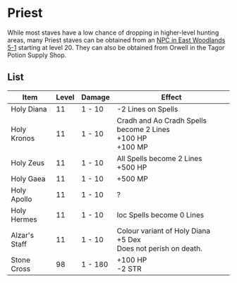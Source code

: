 # Priest

While most staves have a low chance of dropping in higher-level hunting areas, many Priest staves can be obtained from an [NPC in East Woodlands 5-1](../../crafting/staff_crafting) starting at level 20. They can also be obtained from Orwell in the Tagor Potion Supply Shop.

## List

| **Item** | **Level** | **Damage** | **Effect** |
|-|-|-|-|
| Holy Diana | 11 | 1 - 10 | -2 Lines on Spells |
| Holy Kronos | 11 | 1 - 10 | Cradh and Ao Cradh Spells become 2 Lines <br> +100 HP <br> +100 MP |
| Holy Zeus | 11 | 1 - 10 | All Spells become 2 Lines <br> +500 HP |
| Holy Gaea | 11 | 1 - 10 | +500 MP |
| Holy Apollo | 11 | 1 - 10 | ? |
| Holy Hermes | 11 | 1 - 10 | Ioc Spells become 0 Lines |
| Alzar's Staff | 11 | 1 - 10 | Colour variant of Holy Diana <br> +5 Dex <br> Does not perish on death. |
| Stone Cross | 98 | 1 - 180 | +100 HP <br> -2 STR |

